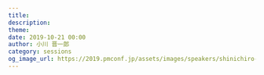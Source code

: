 ```yaml
---
title: 
description: 
theme: 
date: 2019-10-21 00:00
author: 小川 晋一郎
category: sessions
og_image_url: https://2019.pmconf.jp/assets/images/speakers/shinichiro-ogawa.png
---
```


